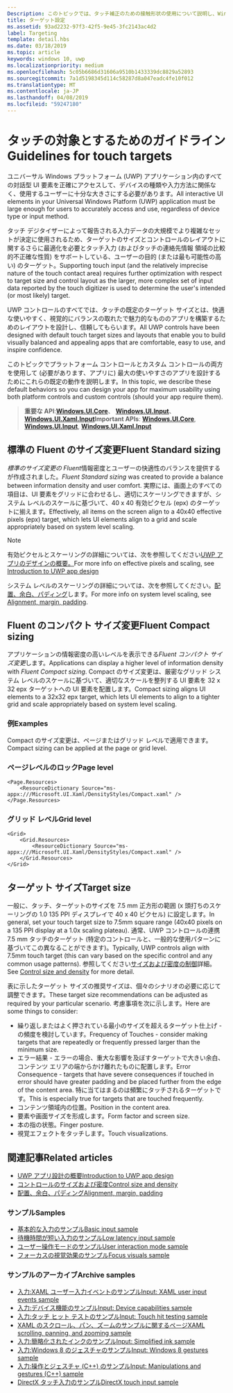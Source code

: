 ```yaml
---
Description: このトピックでは、タッチ補正のための接触形状の使用について説明し、Windows ランタイム アプリでのターゲット設定のベスト プラクティスを紹介します。
title: ターゲット設定
ms.assetid: 93ad2232-97f3-42f5-9e45-3fc2143ac4d2
label: Targeting
template: detail.hbs
ms.date: 03/18/2019
ms.topic: article
keywords: windows 10, uwp
ms.localizationpriority: medium
ms.openlocfilehash: 5c05b6686d31606a9510b1433339dc8829a52893
ms.sourcegitcommit: 7a1d5198345d114c58287d8a047eadc4fe10f012
ms.translationtype: MT
ms.contentlocale: ja-JP
ms.lasthandoff: 04/08/2019
ms.locfileid: "59247180"
---
```

# <a name="guidelines-for-touch-targets"></a><span data-ttu-id="64686-104">タッチの対象とするためのガイドライン</span><span class="sxs-lookup"><span data-stu-id="64686-104">Guidelines for touch targets</span></span>

<span data-ttu-id="64686-105">ユニバーサル Windows プラットフォーム (UWP) アプリケーション内のすべての対話型 UI 要素を正確にアクセスして、デバイスの種類や入力方法に関係なく、使用するユーザーに十分な大きさにする必要があります。</span><span class="sxs-lookup"><span data-stu-id="64686-105">All interactive UI elements in your Universal Windows Platform (UWP) application must be large enough for users to accurately access and use, regardless of device type or input method.</span></span>

<span data-ttu-id="64686-106">タッチ デジタイザーによって報告される入力データの大規模でより複雑なセットが決定に使用されるため、ターゲットのサイズとコントロールのレイアウトに関するさらに最適化を必要とタッチ入力 (およびタッチの連絡先情報 領域の比較的不正確な性質) をサポートしている、ユーザーの目的 (または最も可能性の高い) のターゲット。</span><span class="sxs-lookup"><span data-stu-id="64686-106">Supporting touch input (and the relatively imprecise nature of the touch contact area) requires further optimization with respect to target size and control layout as the larger, more complex set of input data reported by the touch digitizer is used to determine the user's intended (or most likely) target.</span></span>

<span data-ttu-id="64686-107">UWP コントロールのすべてでは、タッチの既定のターゲット サイズとは、快適な使いやすく、視覚的にバランスの取れたで魅力的なもののアプリを構築するためのレイアウトを設計し、信頼してもらいます。</span><span class="sxs-lookup"><span data-stu-id="64686-107">All UWP controls have been designed with default touch target sizes and layouts that enable you to build visually balanced and appealing apps that are comfortable, easy to use, and inspire confidence.</span></span>

<span data-ttu-id="64686-108">このトピックでプラットフォーム コントロールとカスタム コントロールの両方を使用して (必要があります、アプリに) 最大の使いやすさのアプリを設計するためにこれらの既定の動作を説明します。</span><span class="sxs-lookup"><span data-stu-id="64686-108">In this topic, we describe these default behaviors so you can design your app for maximum usability using both platform controls and custom controls (should your app require them).</span></span>

> <span data-ttu-id="64686-109">**重要な API**:[**Windows.UI.Core**](https://msdn.microsoft.com/library/windows/apps/br208383)、 [ **Windows.UI.Input**](https://msdn.microsoft.com/library/windows/apps/br242084)、 [ **Windows.UI.Xaml.Input**](https://msdn.microsoft.com/library/windows/apps/br227994)</span><span class="sxs-lookup"><span data-stu-id="64686-109">**Important APIs**: [**Windows.UI.Core**](https://msdn.microsoft.com/library/windows/apps/br208383), [**Windows.UI.Input**](https://msdn.microsoft.com/library/windows/apps/br242084), [**Windows.UI.Xaml.Input**](https://msdn.microsoft.com/library/windows/apps/br227994)</span></span>

## <a name="fluent-standard-sizing"></a><span data-ttu-id="64686-110">標準の Fluent のサイズ変更</span><span class="sxs-lookup"><span data-stu-id="64686-110">Fluent Standard sizing</span></span>

<span data-ttu-id="64686-111">*標準のサイズ変更の Fluent*情報密度とユーザーの快適性のバランスを提供するが作成されました。</span><span class="sxs-lookup"><span data-stu-id="64686-111">*Fluent Standard sizing* was created to provide a balance between information density and user comfort.</span></span> <span data-ttu-id="64686-112">実際には、画面上のすべての項目は、UI 要素をグリッドに合わせるし、適切にスケーリングできますが、システム レベルのスケールに基づいて、40 x 40 有効ピクセル (epx) のターゲットに揃えます。</span><span class="sxs-lookup"><span data-stu-id="64686-112">Effectively, all items on the screen align to a 40x40 effective pixels (epx) target, which lets UI elements align to a grid and scale appropriately based on system level scaling.</span></span>

> [!NOTE]
><span data-ttu-id="64686-113">有効ピクセルとスケーリングの詳細については、次を参照してください[UWP アプリのデザインの概要。](../basics/design-and-ui-intro.md#effective-pixels-and-scaling)</span><span class="sxs-lookup"><span data-stu-id="64686-113">For more info on effective pixels and scaling, see [Introduction to UWP app design](../basics/design-and-ui-intro.md#effective-pixels-and-scaling)</span></span>
>
> <span data-ttu-id="64686-114">システム レベルのスケーリングの詳細については、次を参照してください。[配置、余白、パディング](../layout/alignment-margin-padding.md)します。</span><span class="sxs-lookup"><span data-stu-id="64686-114">For more info on system level scaling, see [Alignment, margin, padding](../layout/alignment-margin-padding.md).</span></span>

## <a name="fluent-compact-sizing"></a><span data-ttu-id="64686-115">Fluent のコンパクト サイズ変更</span><span class="sxs-lookup"><span data-stu-id="64686-115">Fluent Compact sizing</span></span>

<span data-ttu-id="64686-116">アプリケーションの情報密度の高いレベルを表示できる*Fluent コンパクト サイズ変更*します。</span><span class="sxs-lookup"><span data-stu-id="64686-116">Applications can display a higher level of information density with *Fluent Compact sizing*.</span></span> <span data-ttu-id="64686-117">Compact のサイズ変更は、厳密なグリッド システム レベルのスケールに基づいて、適切なスケールを整列する UI 要素を 32 x 32 epx ターゲットへの UI 要素を配置します。</span><span class="sxs-lookup"><span data-stu-id="64686-117">Compact sizing aligns UI elements to a 32x32 epx target, which lets UI elements to align to a tighter grid and scale appropriately based on system level scaling.</span></span>

### <a name="examples"></a><span data-ttu-id="64686-118">例</span><span class="sxs-lookup"><span data-stu-id="64686-118">Examples</span></span>

<span data-ttu-id="64686-119">Compact のサイズ変更は、ページまたはグリッド レベルで適用できます。</span><span class="sxs-lookup"><span data-stu-id="64686-119">Compact sizing can be applied at the page or grid level.</span></span>

### <a name="page-level"></a><span data-ttu-id="64686-120">ページレベルのロック</span><span class="sxs-lookup"><span data-stu-id="64686-120">Page level</span></span>

```xaml
<Page.Resources>
    <ResourceDictionary Source="ms-appx:///Microsoft.UI.Xaml/DensityStyles/Compact.xaml" />
</Page.Resources>
```

### <a name="grid-level"></a><span data-ttu-id="64686-121">グリッド レベル</span><span class="sxs-lookup"><span data-stu-id="64686-121">Grid level</span></span>

```xaml
<Grid>
    <Grid.Resources>
        <ResourceDictionary Source="ms-appx:///Microsoft.UI.Xaml/DensityStyles/Compact.xaml" />
    </Grid.Resources>
</Grid>
```

## <a name="target-size"></a><span data-ttu-id="64686-122">ターゲット サイズ</span><span class="sxs-lookup"><span data-stu-id="64686-122">Target size</span></span>

<span data-ttu-id="64686-123">一般に、タッチ、ターゲットのサイズを 7.5 mm 正方形の範囲 (x 頭打ちのスケーリングの 1.0 135 PPI ディスプレイで 40 x 40 ピクセル) に設定します。</span><span class="sxs-lookup"><span data-stu-id="64686-123">In general, set your touch target size to 7.5mm square range (40x40 pixels on a 135 PPI display at a 1.0x scaling plateau).</span></span> <span data-ttu-id="64686-124">通常、UWP コントロールの連携 7.5 mm タッチのターゲット (特定のコントロールと、一般的な使用パターンに基づいてこの異なることができます)。</span><span class="sxs-lookup"><span data-stu-id="64686-124">Typically, UWP controls align with 7.5mm touch target (this can vary based on the specific control and any common usage patterns).</span></span> <span data-ttu-id="64686-125">参照してください[サイズおよび密度の制御](../style/spacing.md)詳細。</span><span class="sxs-lookup"><span data-stu-id="64686-125">See [Control size and density](../style/spacing.md) for more detail.</span></span>

<span data-ttu-id="64686-126">表に示したターゲット サイズの推奨サイズは、個々のシナリオの必要に応じて調整できます。</span><span class="sxs-lookup"><span data-stu-id="64686-126">These target size recommendations can be adjusted as required by your particular scenario.</span></span> <span data-ttu-id="64686-127">考慮事項を次に示します。</span><span class="sxs-lookup"><span data-stu-id="64686-127">Here are some things to consider:</span></span>

- <span data-ttu-id="64686-128">繰り返しまたはよく押されている最小のサイズを超えるターゲット仕上げ - の頻度を検討しています。</span><span class="sxs-lookup"><span data-stu-id="64686-128">Frequency of Touches - consider making targets that are repeatedly or frequently pressed larger than the minimum size.</span></span>
- <span data-ttu-id="64686-129">エラー結果 - エラーの場合、重大な影響を及ぼすターゲットで大きい余白、コンテンツ エリアの端からかけ離れたものに配置します。</span><span class="sxs-lookup"><span data-stu-id="64686-129">Error Consequence - targets that have severe consequences if touched in error should have greater padding and be placed further from the edge of the content area.</span></span> <span data-ttu-id="64686-130">特に当てはまるのは頻繁にタッチされるターゲットです。</span><span class="sxs-lookup"><span data-stu-id="64686-130">This is especially true for targets that are touched frequently.</span></span>
- <span data-ttu-id="64686-131">コンテンツ領域内の位置。</span><span class="sxs-lookup"><span data-stu-id="64686-131">Position in the content area.</span></span>
- <span data-ttu-id="64686-132">要素や画面サイズを形成します。</span><span class="sxs-lookup"><span data-stu-id="64686-132">Form factor and screen size.</span></span>
- <span data-ttu-id="64686-133">本の指の状態。</span><span class="sxs-lookup"><span data-stu-id="64686-133">Finger posture.</span></span>
- <span data-ttu-id="64686-134">視覚エフェクトをタッチします。</span><span class="sxs-lookup"><span data-stu-id="64686-134">Touch visualizations.</span></span>

## <a name="related-articles"></a><span data-ttu-id="64686-135">関連記事</span><span class="sxs-lookup"><span data-stu-id="64686-135">Related articles</span></span>

- [<span data-ttu-id="64686-136">UWP アプリ設計の概要</span><span class="sxs-lookup"><span data-stu-id="64686-136">Introduction to UWP app design</span></span>](../basics/design-and-ui-intro.md)
- [<span data-ttu-id="64686-137">コントロールのサイズおよび密度</span><span class="sxs-lookup"><span data-stu-id="64686-137">Control size and density</span></span>](../style/spacing.md)
- [<span data-ttu-id="64686-138">配置、余白、パディング</span><span class="sxs-lookup"><span data-stu-id="64686-138">Alignment, margin, padding</span></span>](../layout/alignment-margin-padding.md)

### <a name="samples"></a><span data-ttu-id="64686-139">サンプル</span><span class="sxs-lookup"><span data-stu-id="64686-139">Samples</span></span>

- [<span data-ttu-id="64686-140">基本的な入力のサンプル</span><span class="sxs-lookup"><span data-stu-id="64686-140">Basic input sample</span></span>](https://go.microsoft.com/fwlink/p/?LinkID=620302)
- [<span data-ttu-id="64686-141">待機時間が短い入力のサンプル</span><span class="sxs-lookup"><span data-stu-id="64686-141">Low latency input sample</span></span>](https://go.microsoft.com/fwlink/p/?LinkID=620304)
- [<span data-ttu-id="64686-142">ユーザー操作モードのサンプル</span><span class="sxs-lookup"><span data-stu-id="64686-142">User interaction mode sample</span></span>](https://go.microsoft.com/fwlink/p/?LinkID=619894)
- [<span data-ttu-id="64686-143">フォーカスの視覚効果のサンプル</span><span class="sxs-lookup"><span data-stu-id="64686-143">Focus visuals sample</span></span>](https://go.microsoft.com/fwlink/p/?LinkID=619895)

### <a name="archive-samples"></a><span data-ttu-id="64686-144">サンプルのアーカイブ</span><span class="sxs-lookup"><span data-stu-id="64686-144">Archive samples</span></span>

- [<span data-ttu-id="64686-145">入力:XAML ユーザー入力イベントのサンプル</span><span class="sxs-lookup"><span data-stu-id="64686-145">Input: XAML user input events sample</span></span>](https://go.microsoft.com/fwlink/p/?linkid=226855)
- [<span data-ttu-id="64686-146">入力:デバイス機能のサンプル</span><span class="sxs-lookup"><span data-stu-id="64686-146">Input: Device capabilities sample</span></span>](https://go.microsoft.com/fwlink/p/?linkid=231530)
- [<span data-ttu-id="64686-147">入力:タッチ ヒット テストのサンプル</span><span class="sxs-lookup"><span data-stu-id="64686-147">Input: Touch hit testing sample</span></span>](https://go.microsoft.com/fwlink/p/?linkid=231590)
- [<span data-ttu-id="64686-148">XAML のスクロール、パン、ズームのサンプルに関するページ</span><span class="sxs-lookup"><span data-stu-id="64686-148">XAML scrolling, panning, and zooming sample</span></span>](https://go.microsoft.com/fwlink/p/?linkid=251717)
- [<span data-ttu-id="64686-149">入力:簡略化されたインクのサンプル</span><span class="sxs-lookup"><span data-stu-id="64686-149">Input: Simplified ink sample</span></span>](https://go.microsoft.com/fwlink/p/?linkid=246570)
- [<span data-ttu-id="64686-150">入力:Windows 8 のジェスチャのサンプル</span><span class="sxs-lookup"><span data-stu-id="64686-150">Input: Windows 8 gestures sample</span></span>](https://go.microsoft.com/fwlink/p/?LinkId=264995)
- [<span data-ttu-id="64686-151">入力:操作とジェスチャ (C++) のサンプル</span><span class="sxs-lookup"><span data-stu-id="64686-151">Input: Manipulations and gestures (C++) sample</span></span>](https://go.microsoft.com/fwlink/p/?linkid=231605)
- [<span data-ttu-id="64686-152">DirectX タッチ入力のサンプル</span><span class="sxs-lookup"><span data-stu-id="64686-152">DirectX touch input sample</span></span>](https://go.microsoft.com/fwlink/p/?LinkID=231627)
